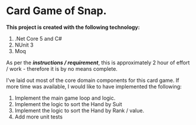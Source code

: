 # Card Game of Snap.

**This project is created with the following technology:**

1. .Net Core 5 and C#
1. NUnit 3
1. Moq

As per the **_instructions / requirement_**, this is approximately 2 hour of effort / work - therefore it is by no means complete.

I've laid out most of the core domain components for this card game.  If more time was available, I would like to have implemented the following:

1. Implement the main game loop and logic.
2. Implement the logic to sort the Hand by Suit
3. Implement the logic to sort the Hand by Rank / value.
4. Add more unit tests